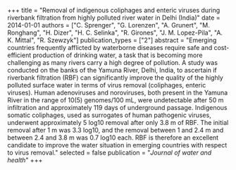 +++
title = "Removal of indigenous coliphages and enteric viruses during riverbank filtration from highly polluted river water in Delhi (India)"
date = 2014-01-01
authors = ["C. Sprenger", "G. Lorenzen", "A. Grunert", "M. Ronghang", "H. Dizer", "H. C. Selinka", "R. Girones", "J. M. Lopez-Pila", "A. K. Mittal", "R. Szewzyk"]
publication_types = ["2"]
abstract = "Emerging countries frequently afflicted by waterborne diseases require safe and cost-efficient production of drinking water, a task that is becoming more challenging as many rivers carry a high degree of pollution. A study was conducted on the banks of the Yamuna River, Delhi, India, to ascertain if riverbank filtration (RBF) can significantly improve the quality of the highly polluted surface water in terms of virus removal (coliphages, enteric viruses). Human adenoviruses and noroviruses, both present in the Yamuna River in the range of 10(5) genomes/100 mL, were undetectable after 50 m infiltration and approximately 119 days of underground passage. Indigenous somatic coliphages, used as surrogates of human pathogenic viruses, underwent approximately 5 log10 removal after only 3.8 m of RBF. The initial removal after 1 m was 3.3 log10, and the removal between 1 and 2.4 m and between 2.4 and 3.8 m was 0.7 log10 each. RBF is therefore an excellent candidate to improve the water situation in emerging countries with respect to virus removal."
selected = false
publication = "*Journal of water and health*"
+++

